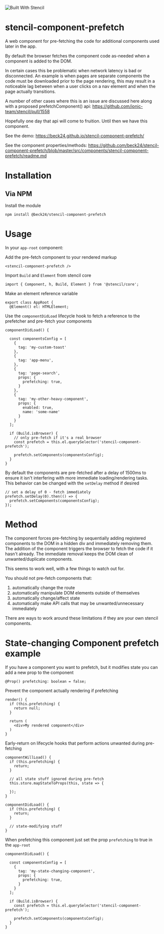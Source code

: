 ![Built With Stencil](https://img.shields.io/badge/-Built%20With%20Stencil-16161d.svg?logo=data%3Aimage%2Fsvg%2Bxml%3Bbase64%2CPD94bWwgdmVyc2lvbj0iMS4wIiBlbmNvZGluZz0idXRmLTgiPz4KPCEtLSBHZW5lcmF0b3I6IEFkb2JlIElsbHVzdHJhdG9yIDE5LjIuMSwgU1ZHIEV4cG9ydCBQbHVnLUluIC4gU1ZHIFZlcnNpb246IDYuMDAgQnVpbGQgMCkgIC0tPgo8c3ZnIHZlcnNpb249IjEuMSIgaWQ9IkxheWVyXzEiIHhtbG5zPSJodHRwOi8vd3d3LnczLm9yZy8yMDAwL3N2ZyIgeG1sbnM6eGxpbms9Imh0dHA6Ly93d3cudzMub3JnLzE5OTkveGxpbmsiIHg9IjBweCIgeT0iMHB4IgoJIHZpZXdCb3g9IjAgMCA1MTIgNTEyIiBzdHlsZT0iZW5hYmxlLWJhY2tncm91bmQ6bmV3IDAgMCA1MTIgNTEyOyIgeG1sOnNwYWNlPSJwcmVzZXJ2ZSI%2BCjxzdHlsZSB0eXBlPSJ0ZXh0L2NzcyI%2BCgkuc3Qwe2ZpbGw6I0ZGRkZGRjt9Cjwvc3R5bGU%2BCjxwYXRoIGNsYXNzPSJzdDAiIGQ9Ik00MjQuNywzNzMuOWMwLDM3LjYtNTUuMSw2OC42LTkyLjcsNjguNkgxODAuNGMtMzcuOSwwLTkyLjctMzAuNy05Mi43LTY4LjZ2LTMuNmgzMzYuOVYzNzMuOXoiLz4KPHBhdGggY2xhc3M9InN0MCIgZD0iTTQyNC43LDI5Mi4xSDE4MC40Yy0zNy42LDAtOTIuNy0zMS05Mi43LTY4LjZ2LTMuNkgzMzJjMzcuNiwwLDkyLjcsMzEsOTIuNyw2OC42VjI5Mi4xeiIvPgo8cGF0aCBjbGFzcz0ic3QwIiBkPSJNNDI0LjcsMTQxLjdIODcuN3YtMy42YzAtMzcuNiw1NC44LTY4LjYsOTIuNy02OC42SDMzMmMzNy45LDAsOTIuNywzMC43LDkyLjcsNjguNlYxNDEuN3oiLz4KPC9zdmc%2BCg%3D%3D&colorA=16161d&style=flat-square)

# stencil-component-prefetch

A web component for pre-fetching the code for additional components used later in the app.

By default the browser fetches the component code as-needed when a component is added to the DOM.

In certain cases this be problematic when network latency is bad or disconnected. An example is when pages are separate components the code must be downloaded
prior to the page rendering, this may result in a noticeable lag between when a user clicks on a nav element and when the page actually transitions.

A number of other cases where this is an issue are discussed here along with a proposed prefetchComponent() api: https://github.com/ionic-team/stencil/pull/1558

Hopefully one day that api will come to fruition.  Until then we have this component.

See the demo: https://beck24.github.io/stencil-component-prefetch/

See the component properties/methods: https://github.com/beck24/stencil-component-prefetch/blob/master/src/components/stencil-component-prefetch/readme.md

# Installation

## Via NPM

Install the module

    npm install @beck24/stencil-component-prefetch

# Usage

In your `app-root` component:

Add the pre-fetch component to your rendered markup

    <stencil-component-prefetch />

Import `Build` and `Element` from stencil core

    import { Component, h, Build, Element } from '@stencil/core';

Make an element reference variable

    export class AppRoot {
      @Element() el: HTMLElement;

Use the `componentDidLoad` lifecycle hook to fetch a reference to the prefetcher and pre-fetch your components

    componentDidLoad() {

      const componentsConfig = [
        {
          tag: 'my-custom-toast'
        },
        {
          tag: 'app-menu',
        },
        {
          tag: 'page-search',
          props: {
            prefetching: true,
          }
        },
        {
          tag: 'my-other-heavy-component',
          props: {
            enabled: true,
            name: 'some-name'
          }
        }
      ];

      if (Build.isBrowser) {
        // only pre-fetch if it's a real browser
        const prefetch = this.el.querySelector('stencil-component-prefetch');

        prefetch.setComponents(componentsConfig);
      }
    }

By default the components are pre-fetched after a delay of 1500ms to ensure it isn't interfering with more immediate loading/rendering tasks.  
This behavior can be changed with the `setDelay` method if desired

    // set a delay of 0 - fetch immediately
    prefetch.setDelay(0).then(() => {
      prefetch.setComponents(componentsConfig);
    });

# Method

The component forces pre-fetching by sequentially adding registered components to the DOM in a hidden div and immediately removing them.  
The addition of the component triggers the browser to fetch the code if it hasn't already. The immediate removal keeps the DOM clean of unwanted/duplicate components.

This seems to work well, with a few things to watch out for.

You should not pre-fetch components that:

1. automatically change the route
2. automatically manipulate DOM elements outside of themselves
3. automatically change/affect state
4. automatically make API calls that may be unwanted/unnecessary immediately

There are ways to work around these limitations if they are your own stencil components.

# State-changing Component prefetch example

If you have a component you want to prefetch, but it modifies state you can add a new prop to the component

    @Prop() prefetching: boolean = false;

Prevent the component actually rendering if prefetching

    render() {
      if (this.prefetching) {
        return null;
      }

      return (
        <div>My rendered component</div>
      )
    }

Early-return on lifecycle hooks that perform actions unwanted during pre-fetching

    componentWillLoad() {
      if (this.prefetching) {
        return;
      }

      // all state stuff ignored during pre-fetch
      this.store.mapStateToProps(this, state => {

      });
    }

    componentDidLoad() {
      if (this.prefetching) {
        return;
      }

      // state-modifying stuff
    }

When prefetching this component just set the prop `prefetching` to true in the `app-root`

    componentDidLoad() {

      const componentsConfig = [
        {
          tag: 'my-state-changing-component',
          props: {
            prefetching: true,
          }
        }
      ];

      if (Build.isBrowser) {
        const prefetch = this.el.querySelector('stencil-component-prefetch');

        prefetch.setComponents(componentsConfig);
      }
    }

